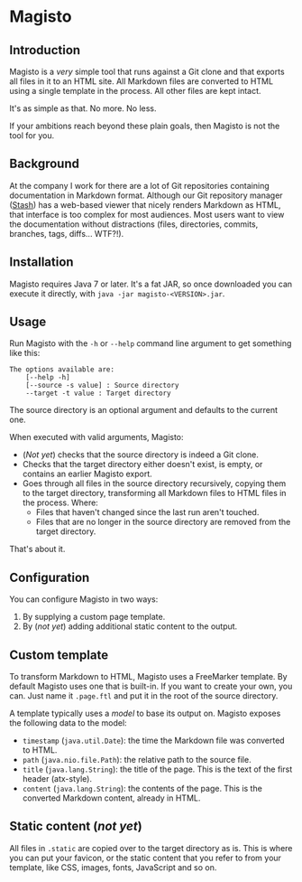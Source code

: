 # Magisto

## Introduction

Magisto is a *very* simple tool that runs against a Git clone and that exports all files in it to an HTML site. All Markdown files are converted to HTML using a single template in the process. All other files are kept intact.

It's as simple as that. No more. No less.

If your ambitions reach beyond these plain goals, then Magisto is not the tool for you.

## Background

At the company I work for there are a lot of Git repositories containing documentation in Markdown format. Although our Git repository manager ([Stash](http://www.atlassian.com/stash)) has a web-based viewer that nicely renders Markdown as HTML, that interface is too complex for most audiences. Most users want to view the documentation without distractions (files, directories, commits, branches, tags, diffs... WTF?!).

## Installation

Magisto requires Java 7 or later. It's a fat JAR, so once downloaded you can execute it directly, with `java -jar magisto-<VERSION>.jar`.

## Usage

Run Magisto with the `-h` or `--help` command line argument to get something like this:

```raw
The options available are:
	[--help -h]
	[--source -s value] : Source directory
	--target -t value : Target directory
```

The source directory is an optional argument and defaults to the current one.

When executed with valid arguments, Magisto:

* (*Not yet*) checks that the source directory is indeed a Git clone.
* Checks that the target directory either doesn't exist, is empty, or contains an earlier Magisto export.
* Goes through all files in the source directory recursively, copying them to the target directory, transforming all Markdown files to HTML files in the process. Where:
    * Files that haven't changed since the last run aren't touched.
    * Files that are no longer in the source directory are removed from the target directory.

That's about it.

## Configuration

You can configure Magisto in two ways:

1. By supplying a custom page template.
2. By (*not yet*) adding additional static content to the output.

## Custom template

To transform Markdown to HTML, Magisto uses a FreeMarker template. By default Magisto uses one that is built-in. If you want to create your own, you can. Just name it `.page.ftl` and put it in the root of the source directory.

A template typically uses a *model* to base its output on. Magisto exposes the following data to the model:

* `timestamp` (`java.util.Date`): the time the Markdown file was converted to HTML.
* `path` (`java.nio.file.Path`): the relative path to the source file.
* `title` (`java.lang.String`): the title of the page. This is the text of the first header (atx-style).
* `content` (`java.lang.String`): the contents of the page. This is the converted Markdown content, already in HTML.

## Static content (*not yet*)

All files in `.static` are copied over to the target directory as is. This is where you can put your favicon, or the static content that you refer to from your template, like CSS, images, fonts, JavaScript and so on.
